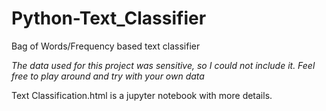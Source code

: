 # Python-Text_Classifier
Bag of Words/Frequency based text classifier


*The data used for this project was sensitive, so I could not include it. Feel free to play around and try with your own data*

Text Classification.html is a jupyter notebook with more details.
